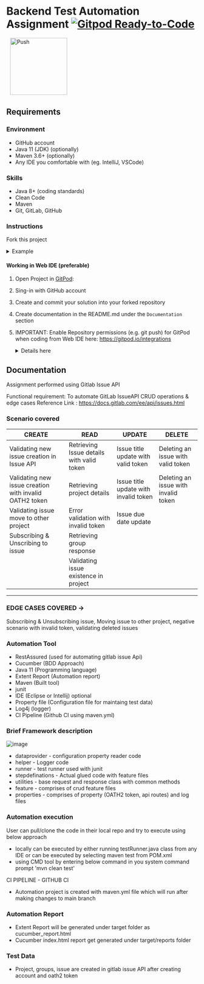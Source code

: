 # Backend Test Automation Assignment [![Gitpod Ready-to-Code](https://img.shields.io/badge/Gitpod-ready--to--code-blue?logo=gitpod)](https://gitpod.io/from-referrer/)

<a href="https://gitpod.io/from-referrer/" style="padding: 10px;">
    <img src="https://gitpod.io/button/open-in-gitpod.svg" width="150" alt="Push">
</a>

## Requirements
### Environment
* GitHub account
* Java 11 (JDK) (optionally)
* Maven 3.6+ (optionally)
* Any IDE you comfortable with (eg. IntelliJ, VSCode)

### Skills
* Java 8+ (coding standards)
* Clean Code
* Maven
* Git, GitLab, GitHub

### Instructions
Fork this project
<details>
<summary>Example</summary>

   ![img.png](doc/img/01_fork_project.png)
</details>

#### Working in Web IDE (preferable)

1. Open Project in [GitPod](https://gitpod.io/from-referrer/):
2. Sing-in with GitHub account
3. Create and commit your solution into your forked repository
4. Create documentation in the README.md under the `Documentation` section
5. IMPORTANT: Enable Repository permissions (e.g. git push) for GitPod when coding from Web IDE here:
   https://gitpod.io/integrations
   <details>
   <summary>Details here</summary>

   Edit permission for GitHub:

   ![img.png](doc/img/02_integration_providers.png)

   ![img.png](doc/img/02_enable_repo_permissions.png)
   </details>

## Documentation
Assignment performed using Gitlab Issue API

Functional requirement: To automate GitLab IssueAPI CRUD operations & edge cases
Reference Link : https://docs.gitlab.com/ee/api/issues.html

### Scenario covered

|    CREATE | READ | UPDATE | DELETE |
|-----------|------|--------|--------|
Validating new issue creation in Issue API | Retrieving Issue details with valid token |Issue title update with valid token |Deleting an issue with valid token
Validating new issue creation with invalid OATH2 token |Retrieving project details | Issue title update with invalid token |Deleting an issue with invalid token
Validating issue move to other project |Error validation with invalid token |Issue due date update 
Subscribing & Unscribing to issue |Retrieving group response 
| |Validating issue existence in project
--------------------------------------

###  EDGE CASES COVERED -> 
Subscribing & Unsubscribing issue, Moving issue to other project, negative scenario with invalid token, validating deleted issues

### Automation Tool 
* RestAssured (used for automating gitlab issue Api)
* Cucumber (BDD Approach)
* Java 11 (Programming language)
* Extent Report (Automation report)
* Maven (Built tool)
* junit
* IDE (Eclipse or Intellij) optional
* Property file (Configuration file for maintaing test data)
* Log4j (logger)
* CI Pipeline (Github CI using maven.yml)

### Brief Framework description

![image](https://github.com/Ishuvir2302/abn-qa-backend-assingment/assets/135347516/064a633e-0c03-4b1a-a53b-82a6d8fd39a9)

* dataprovider - configuration property reader code
* helper - Logger code 
* runner - test runner used with junit
* stepdefinations - Actual glued code with feature files
* utilities - base request and response class with common methods
* feature - comprises of crud feature files
* properties - comprises of property (OATH2 token, api routes) and log files

### Automation execution  
User can pull/clone the code in their local repo and try to execute using below approach 

* locally can be executed by either running testRunner.java class from any IDE or can be executed by selecting maven test from POM.xml
* using CMD tool by entering below command in you system command prompt 'mvn clean test'

CI PIPELINE - GITHUB CI
* Automation project is created with maven.yml file which will run after making changes to main branch 

### Automation Report
* Extent Report will be generated under target folder as cucumber_report.html
* Cucumber index.html report get generated under target/reports folder

### Test Data 
* Project, groups, issue are created in gitlab issue API after creating account and oath2 token 


